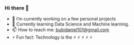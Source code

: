 ### Hi there 👋
- 🔭 I’m currently working on a few personal projects
- 🌱 Currently learning Data Science and Machine learning.
- 📫 How to reach me: bubidaniel101@gmail.com
- ⚡ Fun fact: Technology is the ⚡ ⚡ ⚡ ⚡ ⚡ 

<!--
**Bubidaniel/Bubidaniel** is a ✨ _special_ ✨ repository because its `README.md` (this file) appears on your GitHub profile.

Here are some ideas to get you started:

- 🔭 I’m currently working on a few oersonal projects
- 🌱 I’m currently learning Data Science and Machine learning.
- 📫 How to reach me: bubidaniel101@gmail.com
- ⚡ Fun fact: Technology is the ⚡ ⚡ ⚡ ⚡ ⚡ 
-->
